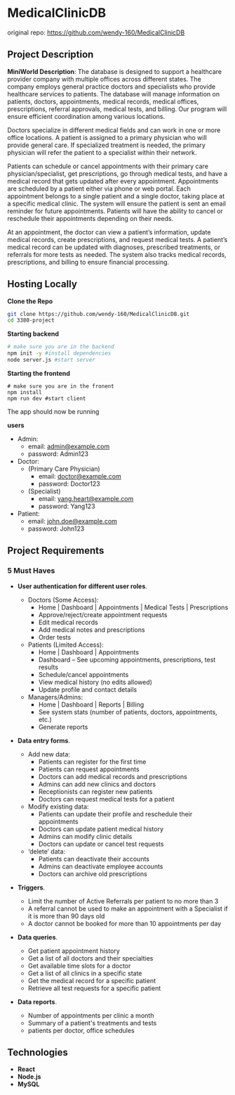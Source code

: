 # MedicalClinicDB

original repo: https://github.com/wendy-160/MedicalClinicDB

## Project Description

**MiniWorld Description**: The database is designed to support a healthcare provider company with multiple offices across different states. The company employs general practice doctors and specialists who provide healthcare services to patients. The database will manage information on patients, doctors, appointments, medical records, medical offices, prescriptions, referral approvals, medical tests, and billing. Our program will ensure efficient coordination among various locations.

Doctors specialize in different medical fields and can work in one or more office locations. A patient is assigned to a primary physician who will provide general care. If specialized treatment is needed, the primary physician will refer the patient to a specialist within their network.

Patients can schedule or cancel appointments with their primary care physician/specialist, get prescriptions, go through medical tests, and have a medical record that gets updated after every appointment. Appointments are scheduled by a patient either via phone or web portal. Each appointment belongs to a single patient and a single doctor, taking place at a specific medical clinic. The system will ensure the patient is sent an email reminder for future appointments. Patients will have the ability to cancel or reschedule their appointments depending on their needs.

At an appointment, the doctor can view a patient’s information, update medical records, create prescriptions, and request medical tests. A patient’s medical record can be updated with diagnoses, prescribed treatments, or referrals for more tests as needed. The system also tracks medical records, prescriptions, and billing to ensure financial processing.

## Hosting Locally

**Clone the Repo**

```bash
git clone https://github.com/wendy-160/MedicalClinicDB.git
cd 3380-project
```

**Starting backend**

```bash
# make sure you are in the backend
npm init -y #install dependencies
node server.js #start server
```

**Starting the frontend**

```
# make sure you are in the fronent
npm install
npm run dev #start client
```

The app should now be running

**users**

- Admin:
  - email: admin@example.com
  - password: Admin123
- Doctor:
  - (Primary Care Physician)
    - email: doctor@example.com
    - password: Doctor123
  - (Specialist)
    - email: yang.heart@example.com
    - password: Yang123
- Patient:
  - email: john.doe@example.com
  - password: John123

## Project Requirements

### 5 Must Haves

- **User authentication for different user roles**.
  - Doctors (Some Access):
    - Home | Dashboard | Appointments | Medical Tests | Prescriptions
    - Approve/reject/create appointment requests
    - Edit medical records
    - Add medical notes and prescriptions
    - Order tests
  - Patients (Limited Access):
    - Home | Dashboard | Appointments
    - Dashboard – See upcoming appointments, prescriptions, test results
    - Schedule/cancel appointments
    - View medical history (no edits allowed)
    - Update profile and contact details
  - Managers/Admins:
    - Home | Dashboard | Reports | Billing
    - See system stats (number of patients, doctors, appointments, etc.)
    - Generate reports
- **Data entry forms**.
  - Add new data:
    - Patients can register for the first time
    - Patients can request appointments
    - Doctors can add medical records and prescriptions
    - Admins can add new clinics and doctors
    - Receptionists can register new patients
    - Doctors can request medical tests for a patient
  - Modify existing data:
    - Patients can update their profile and reschedule their appointments
    - Doctors can update patient medical history
    - Admins can modify clinic details
    - Doctors can update or cancel test requests
  - ‘delete’ data:
    - Patients can deactivate their accounts
    - Admins can deactivate employee accounts
    - Doctors can archive old prescriptions
- **Triggers**.

  - Limit the number of Active Referrals per patient to no more than 3
  - A referral cannot be used to make an appointment with a Specialist if it is more than 90 days old 
  - A doctor cannot be booked for more than 10 appointments per day

- **Data queries**.
  - Get patient appointment history
  - Get a list of all doctors and their specialties
  - Get available time slots for a doctor
  - Get a list of all clinics in a specific state
  - Get the medical record for a specific patient
  - Retrieve all test requests for a specific patient
- **Data reports**.
  - Number of appointments per clinic a month
  - Summary of a patient's treatments and tests
  - patients per doctor, office schedules

## Technologies

- **React**
- **Node.js**
- **MySQL**
